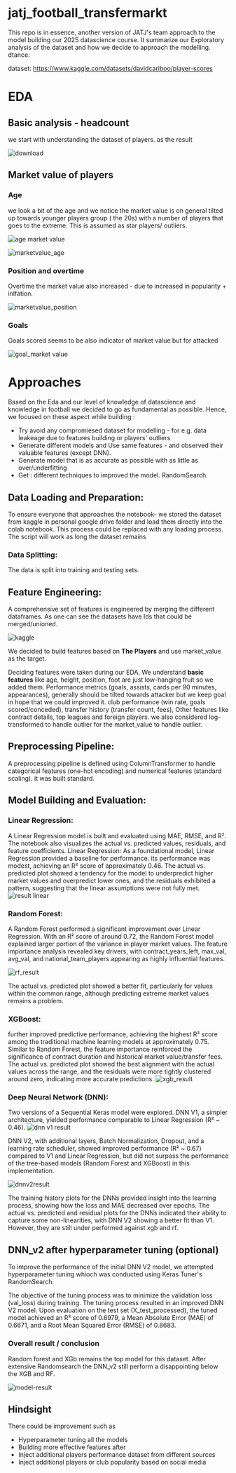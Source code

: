 # jatj_football_transfermarkt

This repo is in essence, another version of JATJ's team approach to the model building our 2025 datascience course.  It summarize our Exploratory analysis of the dataset and how we decide to approach the modelling.  dtance.

dataset:
https://www.kaggle.com/datasets/davidcariboo/player-scores

# EDA

## Basic analysis - headcount
we start with understanding the dataset of players. as the result 

![download](https://github.com/user-attachments/assets/b433467f-a863-4c87-8e7c-2bead0edcfdd)

## Market value of players
### Age 
we look a bit of the age and we notice the market value is on general tilted up towards younger players group ( the 20s) with a number of players that goes to the extreme. This is assumed as star players/ outliers.  

![age market value](https://github.com/user-attachments/assets/177da79e-e53f-4b86-af90-7a488e7ffe0e)

![marketvalue_age](https://github.com/user-attachments/assets/0f89f911-0c04-44c5-a09a-f42b14a8269b)

### Position and overtime

Overtime the market value also increased - due to increased in popularity + inlfation. 

![marketvalue_position](https://github.com/user-attachments/assets/1543d376-478d-4472-baea-882e80b10792)

### Goals
Goals scored seems to be also indicator of market value but for attacked

![goal_market value](https://github.com/user-attachments/assets/a5d1b08d-92e5-446b-87c1-d8a2ea7bd9fc)


# Approaches
Based on the Eda and our level of knowledge of datascience and knowledge in football we decided to go as
fundamental as possible. Hence, we focused on these aspect while building :
- Try avoid any compromiesed dataset for modelling - for e.g. data leakeage due to features building or players' outliers
- Generate different models and Use same features - and observed their valuable features (except DNN). 
- Generate model that is as accurate as possible with as little as over/underfitting
- Get : different techniques to improved the model. RandomSearch.

## Data Loading and Preparation: 
To ensure everyone that approaches the notebook- we stored the dataset from kaggle in personal google drive folder and load them directly into the colab notebook. This process could be replaced with any loading process.
The script will work as long the dataset remains


### Data Splitting: 

The data is split into training and testing sets. 

## Feature Engineering:

A comprehensive set of features is engineered by merging the different dataframes. As one can see the datasets have Ids that could be merged/unioned. 

![kaggle](https://github.com/user-attachments/assets/f19c095f-e303-4ece-92f7-d45ab340bac9)

We decided to build features based on **The Players** and use market_value as the target. 

Deciding features were taken during our EDA. We understand **basic features** like age, height, position, foot are just low-hanging fruit so we added them. 
Performance metrics (goals, assists, cards per 90 minutes, appearances), generally should be tilted towards attacker but we keep goal in hope that we could improved it.
club performance (win rate, goals scored/conceded), 
transfer history (transfer count, fees), 
Other features like contract details, top leagues and foreign players. 
we also considered log-transformed to handle outlier for the market_value to handle outlier. 


## Preprocessing Pipeline: 

A preprocessing pipeline is defined using ColumnTransformer to handle categorical features (one-hot encoding) and numerical features (standard scaling). it was built standard. 


## Model Building and Evaluation:
### Linear Regression: 
A Linear Regression model is built and evaluated using MAE, RMSE, and R². The notebook also visualizes the actual vs. predicted values, residuals, and feature coefficients.
Linear Regression: As a foundational model, Linear Regression provided a baseline for performance. its performance was modest, achieving an R² score of approximately 0.46. 
The actual vs. predicted plot showed a tendency for the model to underpredict higher market values and overpredict lower ones, and the residuals exhibited a pattern, suggesting that the linear assumptions were not fully met.
![result linear](https://github.com/user-attachments/assets/0c9f3414-e5f7-4329-9431-707b7bdd9bbf)


### Random Forest: 
A Random Forest performed a significant improvement over Linear Regression. 
With an R² score of around 0.72, the Random Forest model explained larger portion of the variance in player market values. 
The feature importance analysis revealed key drivers, with contract_years_left, max_val, avg_val, and national_team_players appearing as highly influential features. 

![rf_result](https://github.com/user-attachments/assets/47296521-548f-447f-95b3-3281a96abc73)


The actual vs. predicted plot showed a better fit, particularly for values within the common range, although predicting extreme market values remains a problem.


### XGBoost: 
 further improved predictive performance, achieving the highest R² score among the traditional machine learning models at approximately 0.75. Similar to Random Forest, the feature importance reinforced the significance of contract duration and historical market value/transfer fees. The actual vs. predicted plot showed the best alignment with the actual values across the range, and the residuals were more tightly clustered around zero, indicating more accurate predictions.
![xgb_result](https://github.com/user-attachments/assets/444e52f5-976d-434f-bb88-6b6a483a04e4)


 
### Deep Neural Network (DNN): 
Two versions of a Sequential Keras model were explored. DNN V1, a simpler architecture, yielded performance comparable to Linear Regression (R² ~ 0.46). 
![dnn v1 result](https://github.com/user-attachments/assets/d51b8a97-2d10-4bf0-a070-949b0c91b52b)


DNN V2, with additional layers, Batch Normalization, Dropout, and a learning rate scheduler, showed improved performance (R² ~ 0.67) compared to V1 and Linear Regression, but did not surpass the performance of the tree-based models (Random Forest and XGBoost) in this implementation. 

![dnnv2result](https://github.com/user-attachments/assets/2744cf40-eced-4f6d-a2d7-64158647d467)


The training history plots for the DNNs provided insight into the learning process, showing how the loss and MAE decreased over epochs. The actual vs. predicted and residual plots for the DNNs indicated their ability to capture some non-linearities, with DNN V2 showing a better fit than V1. However, they are still under performed against xgb and rf. 

## DNN_v2 after hyperparameter tuning (optional)

To improve the performance of the initial DNN V2 model, we attempted hyperparameter tuning whioch was conducted using Keras Tuner's RandomSearch. 

The objective of the tuning process was to minimize the validation loss (val_loss) during training. The tuning process resulted in an improved DNN V2 model. Upon evaluation on the test set (X_test_processed), the tuned model achieved an R² score of 0.6979, a Mean Absolute Error (MAE) of 0.6671, and a Root Mean Squared Error (RMSE) of 0.8683.

### Overall result / conclusion
Random forest and XGb remains the top model for this dataset. After extensive Randomsearch the DNN_v2 still perform a disappointing below the XGB and RF. 

![model-result](https://github.com/user-attachments/assets/f1fd2d32-afba-417e-9973-2649799d1dcc)


## Hindsight
There could be improvement such as
- Hyperparameter tuning all the models
- Building more effective features after
- Inject additional players performance dataset from different sources
- Inject additional players or club popularity based on social media

